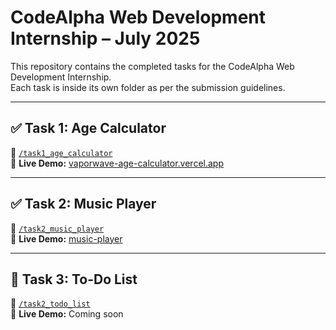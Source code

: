 # CodeAlpha Web Development Internship – July 2025

This repository contains the completed tasks for the CodeAlpha Web Development Internship.  
Each task is inside its own folder as per the submission guidelines.

---

## ✅ Task 1: Age Calculator

📂 [`/task1_age_calculator`](https://github.com/mwaqasdev/codealpha_tasks/tree/main/vaporwave-age-calculator)  
🔗 **Live Demo:** [vaporwave-age-calculator.vercel.app](https://vaporwave-age-calculator.vercel.app/)

---

## ✅ Task 2: Music Player

📂 [`/task2_music_player`](https://github.com/mwaqasdev/codealpha_tasks/tree/main/music-player)  
🔗 **Live Demo:** [music-player](https://codealpha-tasks-ten.vercel.app/)

---

## 📝 Task 3: To-Do List

📂 [`/task2_todo_list`](./task3_todo_list/)  
🔗 **Live Demo:** Coming soon

